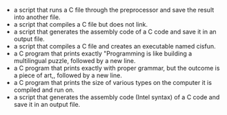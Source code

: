 - a script that runs a C file through the preprocessor and save the result into another file.
- a script that compiles a C file but does not link.
- a script that generates the assembly code of a C code and save it in an output file.
- a script that compiles a C file and creates an executable named cisfun.
- a C program that prints exactly "Programming is like building a multilingual puzzle, followed by a new line.
- a C program that prints exactly with proper grammar, but the outcome is a piece of art,, followed by a new line.
- a C program that prints the size of various types on the computer it is compiled and run on.
- a script that generates the assembly code (Intel syntax) of a C code and save it in an output file.
